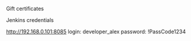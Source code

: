 Gift certificates

Jenkins credentials

http://192.168.0.101:8085
login: developer_alex
password: !PassCode1234
